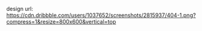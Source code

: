 design url:
https://cdn.dribbble.com/users/1037652/screenshots/2815937/404-1.png?compress=1&resize=800x600&vertical=top
